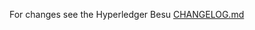 For changes see the Hyperledger Besu
[CHANGELOG.md](https://github.com/shemnon/besu/blob/master/CHANGELOG.md)